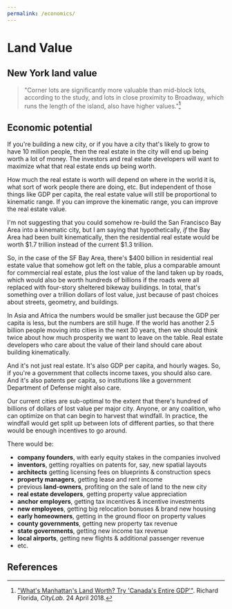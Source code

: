 ```yaml
---
permalink: /economics/
---
```


# Land Value

## New York land value

> "Corner lots are significantly more valuable than mid-block lots, according to the study, and lots in close proximity to Broadway, which runs the length of the island, also have higher values."[^manhattan]


## Economic potential

If you're building a new city, or if you have a city that's likely to grow to have 10 million people, then the real estate in the city will end up being worth a lot of money. The investors and real estate developers will want to maximize what that real estate ends up being worth.

How much the real estate is worth will depend on where in the world it is, what sort of work people there are doing, etc. But independent of those things like GDP per capita, the real estate value will still be proportional to kinematic range. If you can improve the kinematic range, you can improve the real estate value.

I'm not suggesting that you could somehow re-build the San Francisco Bay Area into a kinematic city, but I am saying that hypothetically, *if* the Bay Area had been built kinematically, then the residential real estate would be worth $1.7 trillion instead of the current $1.3 trillion.

So, in the case of the SF Bay Area, there's $400 billion in residential real estate value that somehow got left on the table, plus a comparable amount for commercial real estate, plus the lost value of the land taken up by roads, which would also be worth hundreds of billions if the roads were all replaced with four-story sheltered bikeway builidings. In total, that's something over a trillion dollars of lost value, just because of past choices about streets, geometry, and buildings.

In Asia and Africa the numbers would be smaller just because the GDP per capita is less, but the numbers are still huge. If the world has another 2.5 billion people moving into cities in the next 30 years, then we should think twice about how much prosperity we want to leave on the table. Real estate developers who care about the value of their land should care about building kinematically.

And it's not just real estate. It's also GDP per capita, and hourly wages. So, if you're a government that collects income taxes, you should also care. And it's also patents per capita, so institutions like a government Department of Defense might also care.

Our current cities are sub-optimal to the extent that there's hundred of billions of dollars of lost value per major city. Anyone, or any coalition, who can optimize on that can begin to harvest that windfall. In practice, the windfall would get split up between lots of different parties, so that there would be enough incentives to go around. 

There would be:

  + **company founders**, with early equity stakes in the companies involved
  + **inventors**, getting royalties on patents for, say, new spatial layouts
  + **architects** getting licensing fees on blueprints & construction specs
  + **property managers**, getting lease and rent income
  + previous **land-owners**, profiting on the sale of land to the new city
  + **real estate developers**, getting property value appreciation
  + **anchor employers**, getting tax incentives & incentive investments
  + **new employees**, getting big relocation bonuses & brand new housing
  + **early homeowners**, getting in the ground floor on property values
  + **county governments**, getting new property tax revenue
  + **state governments**, getting new income tax revenue
  + **local airports**, getting new flights & additional passenger revenue
  + etc.



## <a name="references"></a>References

[^bertaud]: _[Order without Design](https://mitpress.mit.edu/books/order-without-design): How Markets Shape Cities_, by Alain Bertaud

[^manhattan]: ["What's Manhattan's Land Worth? Try 'Canada's Entire GDP'"](https://www.citylab.com/life/2018/04/what-manhattans-land-is-worth/558776/). Richard Florida, _CityLab_. 24 April 2018.

[^metrocosm]: ["A Striking Perspective on New York City Property Values"](http://metrocosm.com/new-york-city-property-values-in-perspective/). _Metrocosm_. 24 June 2015.



